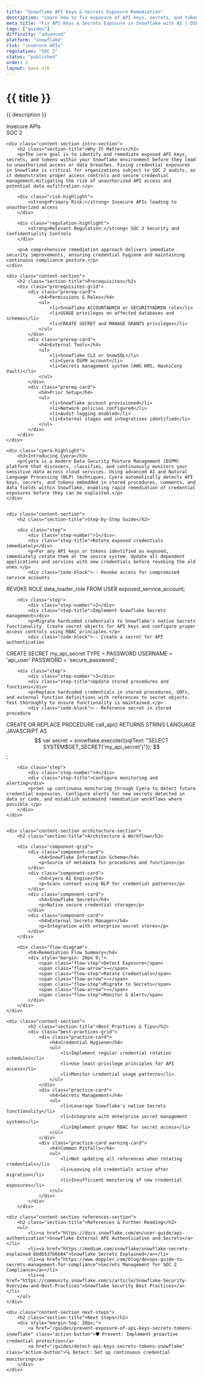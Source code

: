 ```yaml
---
title: "Snowflake API Keys & Secrets Exposure Remediation"
description: "Learn how to fix exposure of API keys, secrets, and tokens in Snowflake environments. Follow step-by-step guidance for SOC 2 compliance."
meta_title: "Fix API Keys & Secrets Exposure in Snowflake with AI | DSPM Guide"
tags: ["guides"]
difficulty: "advanced"
platform: "snowflake"
risk: "insecure APIs"
regulation: "SOC 2"
status: "published"
order: 1
layout: base.njk
---
```


<div class="container">
    <div class="header">
        <h1>{{ title }}</h1>
        <p>{{ description }}</p>
        <div class="badge">Insecure APIs</div>
        <div class="badge regulation">SOC 2</div>
    </div>

    <div class="content-section intro-section">
        <h2 class="section-title">Why It Matters</h2>
        <p>The core goal is to identify and remediate exposed API keys, secrets, and tokens within your Snowflake environment before they lead to unauthorized access or data breaches. Fixing credential exposures in Snowflake is critical for organizations subject to SOC 2 audits, as it demonstrates proper access controls and secure credential management—mitigating the risk of unauthorized API access and potential data exfiltration.</p>
        
        <div class="risk-highlight">
            <strong>Primary Risk:</strong> Insecure APIs leading to unauthorized access
        </div>
        
        <div class="regulation-highlight">
            <strong>Relevant Regulation:</strong> SOC 2 Security and Confidentiality Controls
        </div>
        
        <p>A comprehensive remediation approach delivers immediate security improvements, ensuring credential hygiene and maintaining continuous compliance posture.</p>
    </div>

    <div class="content-section">
        <h2 class="section-title">Prerequisites</h2>
        <div class="prerequisites-grid">
            <div class="prereq-card">
                <h4>Permissions & Roles</h4>
                <ul>
                    <li>Snowflake ACCOUNTADMIN or SECURITYADMIN role</li>
                    <li>USAGE privileges on affected databases and schemas</li>
                    <li>CREATE SECRET and MANAGE GRANTS privileges</li>
                </ul>
            </div>
            <div class="prereq-card">
                <h4>External Tools</h4>
                <ul>
                    <li>Snowflake CLI or SnowSQL</li>
                    <li>Cyera DSPM account</li>
                    <li>Secrets management system (AWS KMS, HashiCorp Vault)</li>
                </ul>
            </div>
            <div class="prereq-card">
                <h4>Prior Setup</h4>
                <ul>
                    <li>Snowflake account provisioned</li>
                    <li>Network policies configured</li>
                    <li>Audit logging enabled</li>
                    <li>External stages and integrations identified</li>
                </ul>
            </div>
        </div>
    </div>
	
    <div class="cyera-highlight">
        <h3>Introducing Cyera</h3>
        <p>Cyera is a modern Data Security Posture Management (DSPM) platform that discovers, classifies, and continuously monitors your sensitive data across cloud services. Using advanced AI and Natural Language Processing (NLP) techniques, Cyera automatically detects API keys, secrets, and tokens embedded in stored procedures, comments, and data fields within Snowflake, enabling rapid remediation of credential exposures before they can be exploited.</p>
    </div>
	

    <div class="content-section">
        <h2 class="section-title">Step-by-Step Guide</h2>
        
        <div class="step">
            <div class="step-number">1</div>
            <div class="step-title">Rotate exposed credentials immediately</div>
            <p>For any API keys or tokens identified as exposed, immediately rotate them at the source system. Update all dependent applications and services with new credentials before revoking the old ones.</p>
            <div class="code-block">-- Revoke access for compromised service accounts
REVOKE ROLE data_loader_role FROM USER exposed_service_account;</div>
        </div>

        <div class="step">
            <div class="step-number">2</div>
            <div class="step-title">Implement Snowflake Secrets management</div>
            <p>Migrate hardcoded credentials to Snowflake's native Secrets functionality. Create secret objects for API keys and configure proper access controls using RBAC principles.</p>
            <div class="code-block">-- Create a secret for API authentication
CREATE SECRET my_api_secret
TYPE = PASSWORD
USERNAME = 'api_user'
PASSWORD = 'secure_password';</div>
        </div>

        <div class="step">
            <div class="step-number">3</div>
            <div class="step-title">Update stored procedures and functions</div>
            <p>Replace hardcoded credentials in stored procedures, UDFs, and external function definitions with references to secret objects. Test thoroughly to ensure functionality is maintained.</p>
            <div class="code-block">-- Reference secret in stored procedure
CREATE OR REPLACE PROCEDURE call_api()
RETURNS STRING
LANGUAGE JAVASCRIPT
AS
$$
var secret = snowflake.execute({sqlText: "SELECT SYSTEM$GET_SECRET('my_api_secret')"});
$$;</div>
        </div>

        <div class="step">
            <div class="step-number">4</div>
            <div class="step-title">Configure monitoring and alerting</div>
            <p>Set up continuous monitoring through Cyera to detect future credential exposures. Configure alerts for new secrets detected in data or code, and establish automated remediation workflows where possible.</p>
        </div>
    </div>


    <div class="content-section architecture-section">
        <h2 class="section-title">Architecture & Workflow</h2>
        
        <div class="component-grid">
            <div class="component-card">
                <h4>Snowflake Information Schema</h4>
                <p>Source of metadata for procedures and functions</p>
            </div>
            <div class="component-card">
                <h4>Cyera AI Engine</h4>
                <p>Scans content using NLP for credential patterns</p>
            </div>
            <div class="component-card">
                <h4>Snowflake Secrets</h4>
                <p>Native secure credential storage</p>
            </div>
            <div class="component-card">
                <h4>External Secrets Manager</h4>
                <p>Integration with enterprise secret stores</p>
            </div>
        </div>

        <div class="flow-diagram">
            <h4>Remediation Flow Summary</h4>
            <div style="margin: 20px 0;">
                <span class="flow-step">Detect Exposure</span>
                <span class="flow-arrow">→</span>
                <span class="flow-step">Rotate Credentials</span>
                <span class="flow-arrow">→</span>
                <span class="flow-step">Migrate to Secrets</span>
                <span class="flow-arrow">→</span>
                <span class="flow-step">Monitor & Alert</span>
            </div>
        </div>
    </div>

	<div class="content-section">
	        <h2 class="section-title">Best Practices & Tips</h2>
	        <div class="best-practices-grid">
	            <div class="practice-card">
	                <h4>Credential Hygiene</h4>
	                <ul>
	                    <li>Implement regular credential rotation schedules</li>
	                    <li>Use least-privilege principles for API access</li>
	                    <li>Monitor credential usage patterns</li>
	                </ul>
	            </div>
	            <div class="practice-card">
	                <h4>Secrets Management</h4>
	                <ul>
	                    <li>Leverage Snowflake's native Secrets functionality</li>
	                    <li>Integrate with enterprise secret management systems</li>
	                    <li>Implement proper RBAC for secret access</li>
	                </ul>
	            </div>
	            <div class="practice-card warning-card">
	                <h4>Common Pitfalls</h4>
	                <ul>
	                    <li>Not updating all references when rotating credentials</li>
	                    <li>Leaving old credentials active after migration</li>
	                    <li>Insufficient monitoring of new credential exposures</li>
	                </ul>
	            </div>
	        </div>
	    </div>

    <div class="content-section references-section">
        <h2 class="section-title">References & Further Reading</h2>
        <ul>
            <li><a href="https://docs.snowflake.com/en/user-guide/api-authentication">Snowflake External API Authentication and Secrets</a></li>
            <li><a href="https://medium.com/snowflake/snowflake-secrets-explained-bbdb537b6684">Snowflake Secrets Explained</a></li>
            <li><a href="https://www.doppler.com/blog/devops-guide-to-secrets-management-for-compliance">Secrets Management for SOC 2 Compliance</a></li>
            <li><a href="https://community.snowflake.com/s/article/Snowflake-Security-Overview-and-Best-Practices">Snowflake Security Best Practices</a></li>
        </ul>
    </div>

    <div class="content-section next-steps">
        <h2 class="section-title">Next Steps</h2>
        <div style="margin-top: 20px;">
            <a href="/guides/prevent-exposure-of-api-keys-secrets-tokens-snowflake" class="action-button">🛡️ Prevent: Implement proactive credential protection</a>
            <a href="/guides/detect-api-keys-secrets-tokens-snowflake" class="action-button">🔍 Detect: Set up continuous credential monitoring</a>
        </div>
    </div>
</div>